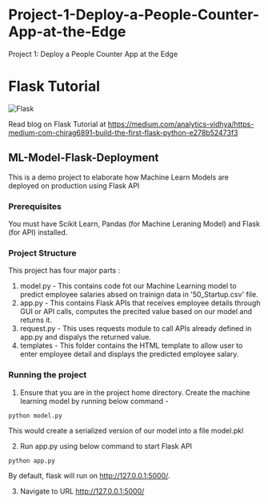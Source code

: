 # Project-1-Deploy-a-People-Counter-App-at-the-Edge
Project 1: Deploy a People Counter App at the Edge
# Flask Tutorial
![Flask](https://miro.medium.com/max/1760/1*ZDXzEwWqdDwu95G374AM0g.jpeg)

Read blog on Flask Tutorial at https://medium.com/analytics-vidhya/https-medium-com-chirag6891-build-the-first-flask-python-e278b52473f3
## ML-Model-Flask-Deployment
This is a demo project to elaborate how Machine Learn Models are deployed on production using Flask API

### Prerequisites
You must have Scikit Learn, Pandas (for Machine Leraning Model) and Flask (for API) installed.

### Project Structure
This project has four major parts :
1. model.py - This contains code fot our Machine Learning model to predict employee salaries absed on trainign data in '50_Startup.csv' file.
2. app.py - This contains Flask APIs that receives employee details through GUI or API calls, computes the precited value based on our model and returns it.
3. request.py - This uses requests module to call APIs already defined in app.py and dispalys the returned value.
4. templates - This folder contains the HTML template to allow user to enter employee detail and displays the predicted employee salary.

### Running the project
1. Ensure that you are in the project home directory. Create the machine learning model by running below command -
```
python model.py
```
This would create a serialized version of our model into a file model.pkl

2. Run app.py using below command to start Flask API
```
python app.py
```
By default, flask will run on http://127.0.0.1:5000/.

3. Navigate to URL http://127.0.0.1:5000/
